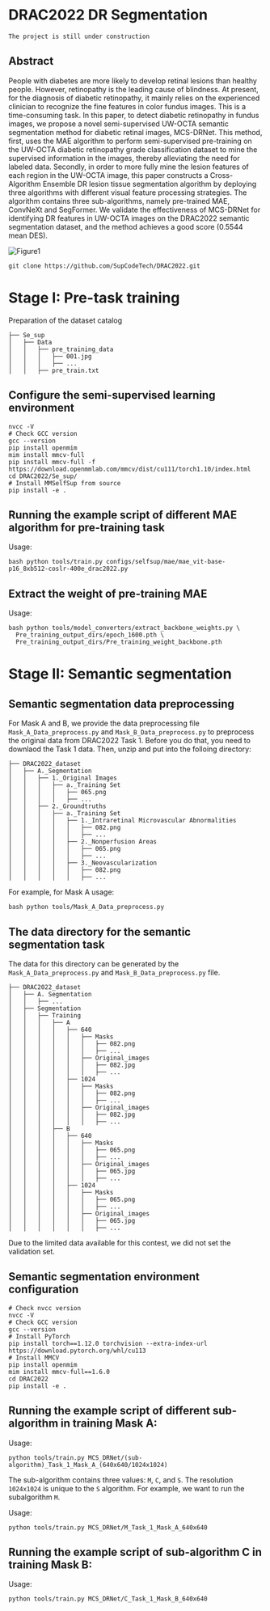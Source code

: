 # DRAC2022 DR Segmentation
`The project is still under construction`

## Abstract

People with diabetes are more likely to develop retinal lesions than healthy people. However, retinopathy is the leading cause of blindness. At present, for the diagnosis of diabetic retinopathy, it mainly relies on the experienced clinician to recognize the fine features in color fundus images. This is a time-consuming task. In this paper, to detect diabetic retinopathy in fundus images, we propose a novel semi-supervised UW-OCTA semantic segmentation method for diabetic retinal images, MCS-DRNet. This method, first, uses the MAE algorithm to perform semi-supervised pre-training on the UW-OCTA diabetic retinopathy grade classification dataset to mine the supervised information in the images, thereby alleviating the need for labeled data. Secondly, in order to more fully mine the lesion features of each region in the UW-OCTA image, this paper constructs a Cross-Algorithm Ensemble DR lesion tissue segmentation algorithm by deploying three algorithms with different visual feature processing strategies. The algorithm contains three sub-algorithms, namely pre-trained MAE, ConvNeXt and SegFormer. We validate the effectiveness of MCS-DRNet for identifying DR features in UW-OCTA images on the DRAC2022 semantic segmentation dataset, and the method achieves a good score (0.5544 mean DES). 

<!-- [ABSTRACT] -->

![Figure1](https://user-images.githubusercontent.com/111235455/194624992-cd09e471-d550-4e89-9e3f-3c152463fa0e.jpg)


```shell
git clone https://github.com/SupCodeTech/DRAC2022.git
```

# Stage I: Pre-task training

Preparation of the dataset catalog

```none
├── Se_sup
│   ├── Data
│   │   ├── pre_training_data
│   │   │   ├── 001.jpg
│   │   │   ├── ...
│   │   ├── pre_train.txt
```

## Configure the semi-supervised learning environment

```shell
nvcc -V
# Check GCC version
gcc --version
pip install openmim
mim install mmcv-full
pip install mmcv-full -f https://download.openmmlab.com/mmcv/dist/cu111/torch1.10/index.html
cd DRAC2022/Se_sup/
# Install MMSelfSup from source
pip install -e .
```
## Running the example script of different MAE algorithm for pre-training task
Usage: 
```shell
bash python tools/train.py configs/selfsup/mae/mae_vit-base-p16_8xb512-coslr-400e_drac2022.py 
```

## Extract the weight of pre-training MAE
Usage: 
```shell
bash python tools/model_converters/extract_backbone_weights.py \
  Pre_training_output_dirs/epoch_1600.pth \
  Pre_training_output_dirs/Pre_training_weight_backbone.pth
```

# Stage II: Semantic segmentation
## Semantic segmentation data preprocessing

For Mask A and B, we provide the data preprocessing file `Mask_A_Data_preprocess.py` and `Mask_B_Data_preprocess.py` to preprocess the original data from DRAC2022 Task 1. Before you do that, you need to downlaod the Task 1 data. Then, unzip and put into the folloing directory:

```none
├── DRAC2022_dataset
│   ├── A._Segmentation
│   │   ├── 1._Original Images
│   │   │   ├── a._Training Set
│   │   │   │   ├── 065.png
│   │   │   │   ├── ...
│   │   ├── 2._Groundtruths
│   │   │   ├── a._Training Set
│   │   │   │   ├── 1._Intraretinal Microvascular Abnormalities
│   │   │   │   │   ├── 082.png
│   │   │   │   │   ├── ...
│   │   │   │   ├── 2._Nonperfusion Areas
│   │   │   │   │   ├── 065.png
│   │   │   │   │   ├── ...
│   │   │   │   ├── 3._Neovascularization
│   │   │   │   │   ├── 082.png
│   │   │   │   │   ├── ...
```

For example, for Mask A usage:

```shell
bash python tools/Mask_A_Data_preprocess.py
```

## The data directory for the semantic segmentation task

The data for this directory can be generated by the `Mask_A_Data_preprocess.py` and `Mask_B_Data_preprocess.py` file.

```none
├── DRAC2022_dataset
│   ├── A. Segmentation
│   │   ├── ...
│   ├── Segmentation
│   │   ├── Training
│   │   │   ├── A
│   │   │   │   ├── 640
│   │   │   │   │   ├── Masks
│   │   │   │   │   │   ├── 082.png
│   │   │   │   │   │   ├── ...
│   │   │   │   │   ├── Original_images
│   │   │   │   │   │   ├── 082.jpg
│   │   │   │   │   │   ├── ...
│   │   │   │   ├── 1024
│   │   │   │   │   ├── Masks
│   │   │   │   │   │   ├── 082.png
│   │   │   │   │   │   ├── ...
│   │   │   │   │   ├── Original_images
│   │   │   │   │   │   ├── 082.jpg
│   │   │   │   │   │   ├── ...
│   │   │   ├── B
│   │   │   │   ├── 640
│   │   │   │   │   ├── Masks
│   │   │   │   │   │   ├── 065.png
│   │   │   │   │   │   ├── ...
│   │   │   │   │   ├── Original_images
│   │   │   │   │   │   ├── 065.jpg
│   │   │   │   │   │   ├── ...
│   │   │   │   ├── 1024
│   │   │   │   │   ├── Masks
│   │   │   │   │   │   ├── 065.png
│   │   │   │   │   │   ├── ...
│   │   │   │   │   ├── Original_images
│   │   │   │   │   │   ├── 065.jpg
│   │   │   │   │   │   ├── ...
```
Due to the limited data available for this contest, we did not set the validation set.

## Semantic segmentation environment configuration

```shell
# Check nvcc version
nvcc -V
# Check GCC version
gcc --version
# Install PyTorch
pip install torch==1.12.0 torchvision --extra-index-url https://download.pytorch.org/whl/cu113
# Install MMCV
pip install openmim
mim install mmcv-full==1.6.0
cd DRAC2022
pip install -e .
```

## Running the example script of different sub-algorithm in training Mask A:
Usage:
```shell
python tools/train.py MCS_DRNet/(sub-algorithm)_Task_1_Mask_A_(640x640/1024x1024)
```

The sub-algorithm contains three values: `M`, `C`, and `S`. The resolution `1024x1024` is unique to the `S` algorithm.
For example, we want to run the subalgorithm `M`.

Usage:
```shell
python tools/train.py MCS_DRNet/M_Task_1_Mask_A_640x640
```
## Running the example script of sub-algorithm C in training Mask B:

Usage:
```shell
python tools/train.py MCS_DRNet/C_Task_1_Mask_B_640x640
```





